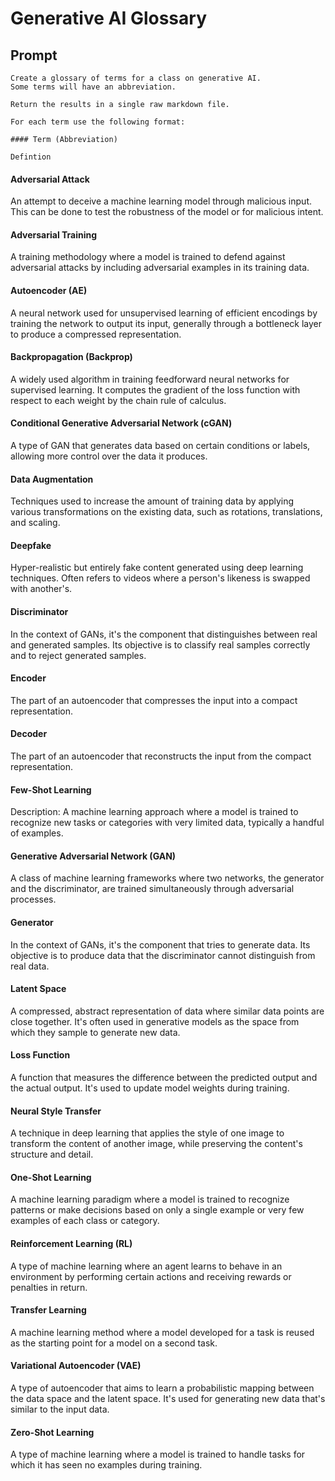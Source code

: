 # Generative AI Glossary

## Prompt

```linenums="0"
Create a glossary of terms for a class on generative AI.
Some terms will have an abbreviation.

Return the results in a single raw markdown file.

For each term use the following format:

#### Term (Abbreviation)

Defintion

```

#### Adversarial Attack

An attempt to deceive a machine learning model through malicious input. This can be done to test the robustness of the model or for malicious intent.

#### Adversarial Training

A training methodology where a model is trained to defend against adversarial attacks by including adversarial examples in its training data.

#### Autoencoder (AE)

A neural network used for unsupervised learning of efficient encodings by training the network to output its input, generally through a bottleneck layer to produce a compressed representation.

#### Backpropagation (Backprop)

A widely used algorithm in training feedforward neural networks for supervised learning. It computes the gradient of the loss function with respect to each weight by the chain rule of calculus.

#### Conditional Generative Adversarial Network (cGAN)

A type of GAN that generates data based on certain conditions or labels, allowing more control over the data it produces.


#### Data Augmentation

Techniques used to increase the amount of training data by applying various transformations on the existing data, such as rotations, translations, and scaling.


#### Deepfake

Hyper-realistic but entirely fake content generated using deep learning techniques. Often refers to videos where a person's likeness is swapped with another's.


#### Discriminator

In the context of GANs, it's the component that distinguishes between real and generated samples. Its objective is to classify real samples correctly and to reject generated samples.


#### Encoder

The part of an autoencoder that compresses the input into a compact representation.


#### Decoder

The part of an autoencoder that reconstructs the input from the compact representation.


#### Few-Shot Learning

Description: A machine learning approach where a model is trained to recognize new tasks or categories with very limited data, typically a handful of examples.

#### Generative Adversarial Network (GAN)

A class of machine learning frameworks where two networks, the generator and the discriminator, are trained simultaneously through adversarial processes.


#### Generator

In the context of GANs, it's the component that tries to generate data. Its objective is to produce data that the discriminator cannot distinguish from real data.


#### Latent Space

A compressed, abstract representation of data where similar data points are close together. It's often used in generative models as the space from which they sample to generate new data.


#### Loss Function

A function that measures the difference between the predicted output and the actual output. It's used to update model weights during training.


#### Neural Style Transfer

A technique in deep learning that applies the style of one image to transform the content of another image, while preserving the content's structure and detail.

#### One-Shot Learning

A machine learning paradigm where a model is trained to recognize patterns or make decisions based on only a single example or very few examples of each class or category.


#### Reinforcement Learning (RL)

A type of machine learning where an agent learns to behave in an environment by performing certain actions and receiving rewards or penalties in return.


#### Transfer Learning

A machine learning method where a model developed for a task is reused as the starting point for a model on a second task.


#### Variational Autoencoder (VAE)

A type of autoencoder that aims to learn a probabilistic mapping between the data space and the latent space. It's used for generating new data that's similar to the input data.


#### Zero-Shot Learning

A type of machine learning where a model is trained to handle tasks for which it has seen no examples during training.


